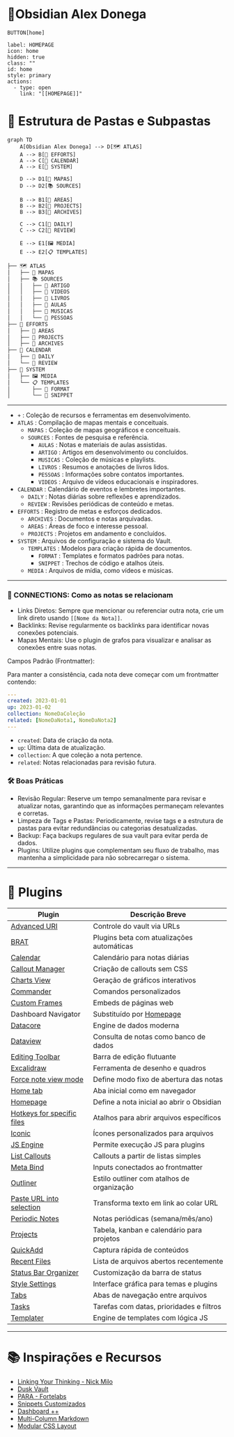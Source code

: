 #  🧠Obsidian Alex Donega


`BUTTON[home]` 

```meta-bind-button
label: HOMEPAGE
icon: home
hidden: true
class: ""
id: home
style: primary
actions:
  - type: open
    link: "[[HOMEPAGE]]"
```
# 📁 Estrutura de Pastas e Subpastas

```mermaid
graph TD
    A[Obsidian Alex Donega] --> D[🗺️ ATLAS]
    A --> B[🚀 EFFORTS]
    A --> C[📅 CALENDAR]
    A --> E[📁 SYSTEM]
    
    D --> D1[🧭 MAPAS]
    D --> D2[📚 SOURCES]
    
    B --> B1[📁 AREAS]
    B --> B2[📂 PROJECTS]
    B --> B3[📁 ARCHIVES]
    
    C --> C1[📁 DAILY]
    C --> C2[📁 REVIEW]
    
    E --> E1[🖼️ MEDIA]
    E --> E2[📋 TEMPLATES]

```


```markdown
├── 🗺️ ATLAS
│   ├── 🧭 MAPAS
│   ├── 📚 SOURCES
│   │   ├── 📁 ARTIGO
│   │   ├── 📁 VIDEOS
│   │   ├── 📁 LIVROS
│   │   ├── 📁 AULAS
│   │   ├── 📁 MUSICAS
│   │   └── 📁 PESSOAS
├── 🚀 EFFORTS
│   ├── 📁 AREAS
│   ├── 📂 PROJECTS
│   ├── 📁 ARCHIVES
├── 📅 CALENDAR
│   ├── 📁 DAILY
│   └── 📁 REVIEW
├── 📁 SYSTEM
│   ├── 🖼️ MEDIA
│   └── 📋 TEMPLATES
│       ├── 📁 FORMAT
│       └── 📁 SNIPPET


```
---


- `+` : Coleção de recursos e ferramentas em desenvolvimento.
- `ATLAS` : Compilação de mapas mentais e conceituais.
	- `MAPAS` : Coleção de mapas geográficos e conceituais.
	- `SOURCES` : Fontes de pesquisa e referência.
		- `AULAS` : Notas e materiais de aulas assistidas.
		- `ARTIGO` : Artigos em desenvolvimento ou concluídos.
		- `MUSICAS` : Coleção de músicas e playlists.
		- `LIVROS` : Resumos e anotações de livros lidos.
		- `PESSOAS` : Informações sobre contatos importantes.
		- `VIDEOS` : Arquivo de vídeos educacionais e inspiradores.
- `CALENDAR` : Calendário de eventos e lembretes importantes.
	- `DAILY` : Notas diárias sobre reflexões e aprendizados.
	- `REVIEW` : Revisões periódicas de conteúdo e metas.
- `EFFORTS` : Registro de metas e esforços dedicados.
	- `ARCHIVES` : Documentos e notas arquivadas.
	- `AREAS` : Áreas de foco e interesse pessoal.
	- `PROJECTS` : Projetos em andamento e concluídos.
- `SYSTEM` : Arquivos de configuração e sistema do Vault.
	- `TEMPLATES` : Modelos para criação rápida de documentos.
		- `FORMAT` : Templates e formatos padrões para notas.
		- `SNIPPET` : Trechos de código e atalhos úteis.
	- `MEDIA` : Arquivos de mídia, como vídeos e músicas.

---

### 🔗 CONNECTIONS: Como as notas se relacionam

- Links Diretos: Sempre que mencionar ou referenciar outra nota, crie um link direto usando `[[Nome da Nota]]`.
- Backlinks: Revise regularmente os backlinks para identificar novas conexões potenciais.
- Mapas Mentais: Use o plugin de grafos para visualizar e analisar as conexões entre suas notas.

Campos Padrão (Frontmatter):

Para manter a consistência, cada nota deve começar com um frontmatter contendo:

```yaml
---
created: 2023-01-01
up: 2023-01-02
collection: NomeDaColeção
related: [NomeDaNota1, NomeDaNota2]
---
```

- `created`: Data de criação da nota.
- `up`: Última data de atualização.
- `collection`: A que coleção a nota pertence.
- `related`: Notas relacionadas para revisão futura.

### 🛠 Boas Práticas

- Revisão Regular: Reserve um tempo semanalmente para revisar e atualizar notas, garantindo que as informações permaneçam relevantes e corretas.
- Limpeza de Tags e Pastas: Periodicamente, revise tags e a estrutura de pastas para evitar redundâncias ou categorias desatualizadas.
- Backup: Faça backups regulares de sua vault para evitar perda de dados.
- Plugins: Utilize plugins que complementam seu fluxo de trabalho, mas mantenha a simplicidade para não sobrecarregar o sistema.
---

# 🔌 Plugins

| Plugin                                                                                         | Descrição Breve                                                           |
| ---------------------------------------------------------------------------------------------- | ------------------------------------------------------------------------- |
| [Advanced URI](https://github.com/Vinzent03/obsidian-advanced-uri)                             | Controle do vault via URLs                                                |
| [BRAT](https://github.com/TfTHacker/obsidian42-brat)                                           | Plugins beta com atualizações automáticas                                 |
| [Calendar](https://github.com/liamcain/obsidian-calendar-plugin)                               | Calendário para notas diárias                                             |
| [Callout Manager](https://github.com/eth-p/obsidian-callout-manager)                           | Criação de callouts sem CSS                                               |
| [Charts View](https://github.com/caronchen/obsidian-chartsview-plugin)                         | Geração de gráficos interativos                                           |
| [Commander](https://github.com/phibr0/obsidian-commander)                                      | Comandos personalizados                                                   |
| [Custom Frames](https://github.com/gino-ple-bags/obsidian-custom-frames)                       | Embeds de páginas web                                                     |
| Dashboard Navigator                                                                            | Substituído por [Homepage](https://github.com/mirnovov/obsidian-homepage) |
| [Datacore](https://github.com/blacksmithgu/obsidian-datacore)                                  | Engine de dados moderna                                                   |
| [Dataview](https://github.com/blacksmithgu/obsidian-dataview)                                  | Consulta de notas como banco de dados                                     |
| [Editing Toolbar](https://github.com/cumany/obsidian-editing-toolbar)                          | Barra de edição flutuante                                                 |
| [Excalidraw](https://github.com/zsviczian/obsidian-excalidraw-plugin)                          | Ferramenta de desenho e quadros                                           |
| [Force note view mode](https://github.com/bwca/obsidian-force-view-mode-of-note)               | Define modo fixo de abertura das notas                                    |
| [Home tab](https://github.com/oliverschwendener/obsidian-home-tab)                             | Aba inicial como em navegador                                             |
| [Homepage](https://github.com/mirnovov/obsidian-homepage)                                      | Define a nota inicial ao abrir o Obsidian                                 |
| [Hotkeys for specific files](https://github.com/Vinzent03/obsidian-hotkeys-for-specific-files) | Atalhos para abrir arquivos específicos                                   |
| [Iconic](https://github.com/aidenlx/obsidian-iconic)                                           | Ícones personalizados para arquivos                                       |
| [JS Engine](https://github.com/Fevol/obsidian-js-engine)                                       | Permite execução JS para plugins                                          |
| [List Callouts](https://github.com/mgmeyers/obsidian-list-callouts)                            | Callouts a partir de listas simples                                       |
| [Meta Bind](https://github.com/mnaouass/obsidian-meta-bind-plugin)                             | Inputs conectados ao frontmatter                                          |
| [Outliner](https://github.com/vslinko/obsidian-outliner)                                       | Estilo outliner com atalhos de organização                                |
| [Paste URL into selection](https://github.com/denolehov/obsidian-url-into-selection)           | Transforma texto em link ao colar URL                                     |
| [Periodic Notes](https://github.com/liamcain/obsidian-periodic-notes)                          | Notas periódicas (semana/mês/ano)                                         |
| [Projects](https://github.com/marcusolsson/obsidian-projects)                                  | Tabela, kanban e calendário para projetos                                 |
| [QuickAdd](https://github.com/chhoumann/quickadd)                                              | Captura rápida de conteúdos                                               |
| [Recent Files](https://github.com/tgrosinger/recent-files-obsidian)                            | Lista de arquivos abertos recentemente                                    |
| [Status Bar Organizer](https://github.com/L7Cy/obsidian-customizable-statusbar)                | Customização da barra de status                                           |
| [Style Settings](https://github.com/mgmeyers/obsidian-style-settings)                          | Interface gráfica para temas e plugins                                    |
| [Tabs](https://github.com/git-yustasse/obsidian-tabs)                                          | Abas de navegação entre arquivos                                          |
| [Tasks](https://github.com/obsidian-tasks-group/obsidian-tasks)                                | Tarefas com datas, prioridades e filtros                                  |
| [Templater](https://github.com/SilentVoid13/Templater)                                         | Engine de templates com lógica JS                                         |

---

# 📚 Inspirações e Recursos

- [Linking Your Thinking - Nick Milo](https://www.linkingyourthinking.com/)
- [Dusk Vault](https://github.com/DuskWasHere/dusk-obsidian-vault)
- [PARA - Fortelabs](https://fortelabs.com/blog/para/)
- [Snippets Customizados](https://github.com/NonakaVal/Obsidian-CSS-Snippets)
- [Dashboard ++](https://github.com/TfTHacker/DashboardPlusPlus)
- [Multi-Column Markdown](https://github.com/ckRobinson/multi-column-markdown)
- [Modular CSS Layout](https://github.com/efemkay/obsidian-modular-css-layout)
